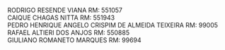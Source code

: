 RODRIGO RESENDE VIANA RM: 551057</br>
CAIQUE CHAGAS NITTA RM: 551943</br>
PEDRO HENRIQUE ANGELO CRISPIM DE ALMEIDA TEIXEIRA RM: 99005</br>
RAFAEL ALTIERI DOS ANJOS RM: 550885</br>
GIULIANO ROMANETO MARQUES RM: 99694</br>

